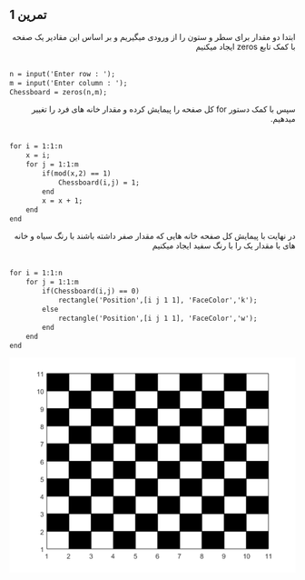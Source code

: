 ## تمرین 1
<div dir='rtl'>
ابتدا دو مقدار برای سطر و ستون را از ورودی میگیریم و بر اساس این مقادیر یک صفحه با کمک تابع zeros ایجاد میکنیم  
</div>
</br>

```
n = input('Enter row : ');
m = input('Enter column : ');
Chessboard = zeros(n,m);
```
<div dir='rtl'>
  سپس با کمک دستور for کل صفحه را پیمایش کرده و مقدار خانه های فرد را تغییر میدهیم.
</div>
</br>

```
for i = 1:1:n
    x = i;
    for j = 1:1:m
        if(mod(x,2) == 1)
            Chessboard(i,j) = 1;
        end
        x = x + 1;
    end
end
```
<div dir='rtl'>
  در نهایت با پیمایش کل صفحه خانه هایی که مقدار صفر داشته باشند با رنگ سیاه و خانه های با مقدار یک را با رنگ سفید ایجاد میکنیم
</div>
</br>

```
for i = 1:1:n
    for j = 1:1:m
        if(Chessboard(i,j) == 0)
            rectangle('Position',[i j 1 1], 'FaceColor','k');
        else
            rectangle('Position',[i j 1 1], 'FaceColor','w');
        end
    end
end
```
![](p1.png)
